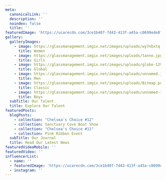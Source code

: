 ```yaml
---
meta:
  canonicalLink: ''
  description: ''
  noindex: false
  title: ''
featuredImage: 'https://ucarecdn.com/3ce1b407-7d43-413f-a45a-c0699ede8f8b/'
gallery:
  galleryImages:
    - image: https://glassmanagement.imgix.net/images/uploads/wy7nbxtq.jpg
      title: Women
    - image: https://glassmanagement.imgix.net/images/uploads/tanne.jpg
      title: Girls
    - image: https://glassmanagement.imgix.net/images/uploads/globe-1290378_1920.jpg
      title: Global
    - image: https://glassmanagement.imgix.net/images/uploads/unnamed.jpg
      title: Men
    - image: https://glassmanagement.imgix.net/images/uploads/Bitmap.png
      title: Classic
    - image: https://glassmanagement.imgix.net/images/uploads/unnamed-14.jpg
      title: Boys
  subTitle: Our Talent
  title: Explore Our Talent
featuredPosts:
  blogPosts:
    - collection: "Chelsea's Choice #12"
    - collection: Sanctuary Cove Boat Show
    - collection: "Chelsea's Choice #11"
    - collection: Pink Ribbon Event
  subTitle: Our Journal
  title: Read Our Latest News
featuredVideoMobile: ''
featuredVideo: ''
influencerList:
  - name: ''
  - featuredImage: 'https://ucarecdn.com/3ce1b407-7d43-413f-a45a-c0699ede8f8b/'
  - instagram: ''
---
```


<!-- Use this to force Gatsby to correctly determine optional images/file schema -->
